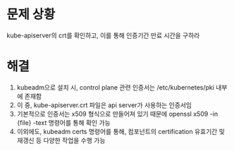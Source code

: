 # 문제 상황

kube-apiserver의 crt를 확인하고, 이를 통해 인증기간 만료 시간을 구하라

# 해결

1. kubeadm으로 설치 시, control plane 관련 인증서는 /etc/kubernetes/pki 내부에 존재함
2. 이 중, kube-apiserver.crt 파일은 api server가 사용하는 인증서임
3. 기본적으로 인증서는 x509 형식으로 만들어져 있기 때문에 openssl x509 -in {file} -text 명령어를 통해 확인 가능
4. 이외에도, kubeadm certs 명령어를 통해, 컴포넌트의 certification 유효기간 및 재갱신 등 다양한 작업을 수행 가능
